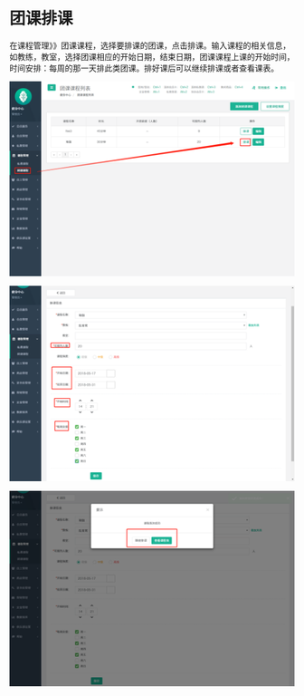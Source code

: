# 团课排课

 在课程管理》》团课课程，选择要排课的团课，点击排课。输入课程的相关信息，如教练，教室，选择团课相应的开始日期，结束日期，团课课程上课的开始时间，时间安排：每周的那一天排此类团课。排好课后可以继续排课或者查看课表。

![](../.gitbook/assets/1%20%285%29.png)

![](../.gitbook/assets/2.png)

![](../.gitbook/assets/3%20%2810%29.png)

